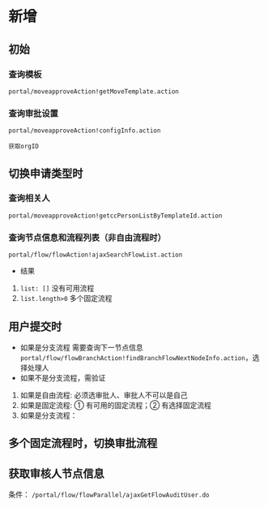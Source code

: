 # 新增
## 初始
### 查询模板
`portal/moveapproveAction!getMoveTemplate.action`

### 查询审批设置 
`portal/moveapproveAction!configInfo.action`
```
获取orgID
```

## 切换申请类型时
### 查询相关人
`portal/moveapproveAction!getccPersonListByTemplateId.action`
### 查询节点信息和流程列表（非自由流程时）
`portal/flow/flowAction!ajaxSearchFlowList.action`
* 结果 
1. `list: []` 没有可用流程
2. `list.length>0`  多个固定流程

## 用户提交时
* 如果是分支流程
需要查询下一节点信息`portal/flow/flowBranchAction!findBranchFlowNextNodeInfo.action`，选择处理人
* 如果不是分支流程，需验证 
1. 如果是自由流程: 必须选审批人、审批人不可以是自己
1. 如果是固定流程: ① 有可用的固定流程；② 有选择固定流程
1. 如果是分支流程：

## 多个固定流程时，切换审批流程


## 获取审核人节点信息
条件：
`/portal/flow/flowParallel/ajaxGetFlowAuditUser.do`







